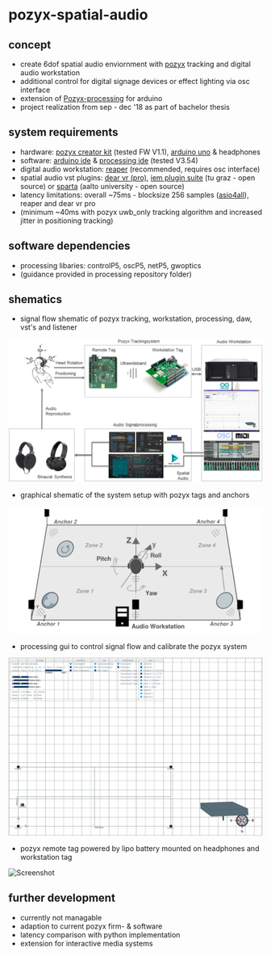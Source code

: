 # pozyx-spatial-audio

## concept

- create 6dof spatial audio enviornment with [pozyx](pozyx.io) tracking and digital audio workstation
- additional control for digital signage devices or effect lighting via osc interface
- extension of [Pozyx-processing](https://github.com/pozyxLabs/Pozyx-processing) for arduino
- project realization from sep - dec '18 as part of bachelor thesis

## system requirements

- hardware: [pozyx creator kit](https://store.pozyx.io/product/50-001-0001-creator-kit-65) (tested FW V1.1), [arduino uno](https://store.arduino.cc/arduino-uno-rev3) & headphones
- software: [arduino ide](https://www.arduino.cc/en/software) & [processing ide](https://processing.org/download) (tested V3.54)
- digital audio workstation: [reaper](https://www.reaper.fm) (recommended, requires osc interface)
- spatial audio vst plugins: [dear vr (pro)](https://www.dear-reality.com/products/dearvr-pro), [iem plugin suite](https://plugins.iem.at/) (tu graz - open source) or [sparta](http://research.spa.aalto.fi/projects/sparta_vsts/) (aalto university - open source)
- latency limitations: overall ~75ms - blocksize 256 samples ([asio4all](http://www.asio4all.org/)), reaper and dear vr pro
- (minimum ~40ms with pozyx uwb_only tracking algorithm and increased jitter in positioning tracking)

## software dependencies

- processing libaries: controlP5, oscP5, netP5, gwoptics
- (guidance provided in processing repository folder)

## shematics

- signal flow shematic of pozyx tracking, workstation, processing, daw, vst's and listener

![Screenshot](ressources/images/systemflow.png "system flow")

- graphical shematic of the system setup with pozyx tags and anchors

![Screenshot](ressources/images/systemsetup.png "system setup")

- processing gui to control signal flow and calibrate the pozyx system

![Screenshot](ressources/images/processing.png "processing gui")

- pozyx remote tag powered by lipo battery mounted on headphones and workstation tag 

![Screenshot](ressources/images/pozyx_tags.png "pozyx tags")

## further development

- currently not managable
- adaption to current pozyx firm- & software
- latency comparison with python implementation
- extension for interactive media systems
